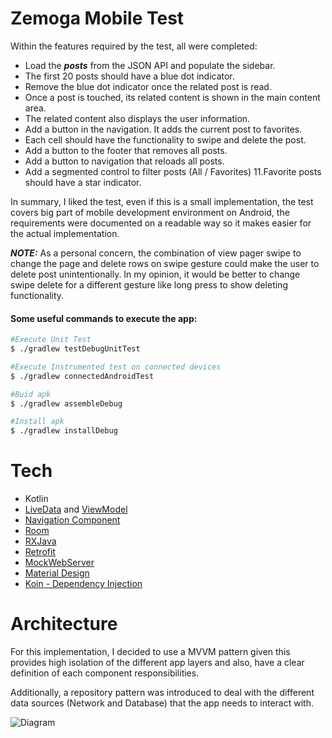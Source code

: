 # Zemoga Mobile Test

Within the features required by the test, all were completed:
- Load the ***posts*** from the JSON API and populate the sidebar.
-  The first 20 posts should have a blue dot indicator.
-  Remove the blue dot indicator once the related post is read.
-  Once a post is touched, its related content is shown in the main content area.
-  The related content also displays the user information.
-  Add a button in the navigation. It adds the current post to favorites.
-  Each cell should have the functionality to swipe and delete the post.
-  Add a button to the footer that removes all posts.
-  Add a button to navigation that reloads all posts.
-  Add a segmented control to filter posts (All / Favorites) 11.Favorite posts should have a star indicator.

In summary, I liked the test, even if this is a small implementation, the test covers big part of mobile development environment on Android, the requirements were documented on a readable way so it makes easier for the actual implementation.

***NOTE:*** As a personal concern, the combination of view pager swipe to change the page and delete rows on swipe gesture could make the user to delete post unintentionally.
In my opinion, it would be better to change swipe delete for a different gesture like long press to show deleting functionality.


#### Some useful commands to execute the app:

```bash
#Execute Unit Test
$ ./gradlew testDebugUnitTest
```
```bash
#Execute Instrumented test on connected devices
$ ./gradlew connectedAndroidTest
```
```bash
#Buid apk
$ ./gradlew assembleDebug
```
```bash
#Install apk
$ ./gradlew installDebug
```

# Tech

  - Kotlin
  - [LiveData](https://developer.android.com/topic/libraries/architecture/livedata) and [ViewModel](https://developer.android.com/topic/libraries/architecture/viewmodel)
  - [Navigation Component](https://developer.android.com/guide/navigation)
  - [Room](https://developer.android.com/topic/libraries/architecture/room)
  - [RXJava](https://github.com/ReactiveX/RxJava)
  - [Retrofit](https://square.github.io/retrofit/)
  - [MockWebServer](https://github.com/square/okhttp/tree/master/mockwebserver)
  - [Material Design](https://material.io)
  - [Koin - Dependency Injection](https://insert-koin.io/)

# Architecture
For this implementation, I decided to use a MVVM pattern given this provides high isolation of the different app layers and also, have a clear definition of each component responsibilities.

Additionally, a repository pattern was introduced to deal with the different data sources (Network and Database) that the app needs to interact with.

![Diagram](https://betabeers.com/static/uploads/blog/20190307_imagen_2.png)

